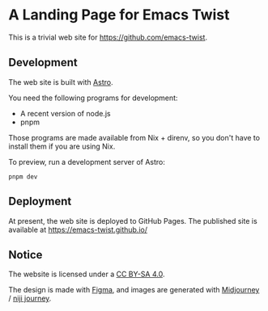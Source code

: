 # A Landing Page for Emacs Twist

This is a trivial web site for https://github.com/emacs-twist.

## Development

The web site is built with [Astro](https://astro.build/).

You need the following programs for development:

- A recent version of node.js
- pnpm

Those programs are made available from Nix + direnv, so you don't have to
install them if you are using Nix.

To preview, run a development server of Astro:

``` shell
pnpm dev
```

## Deployment

At present, the web site is deployed to GitHub Pages. The published site is
available at https://emacs-twist.github.io/

## Notice

The website is licensed under a [CC BY-SA 4.0](https://creativecommons.org/licenses/by-sa/4.0/).

The design is made with [Figma](https://www.figma.com/), and images are generated with [Midjourney](https://www.midjourney.com/) / [niji journey](https://nijijourney.com/en/).
